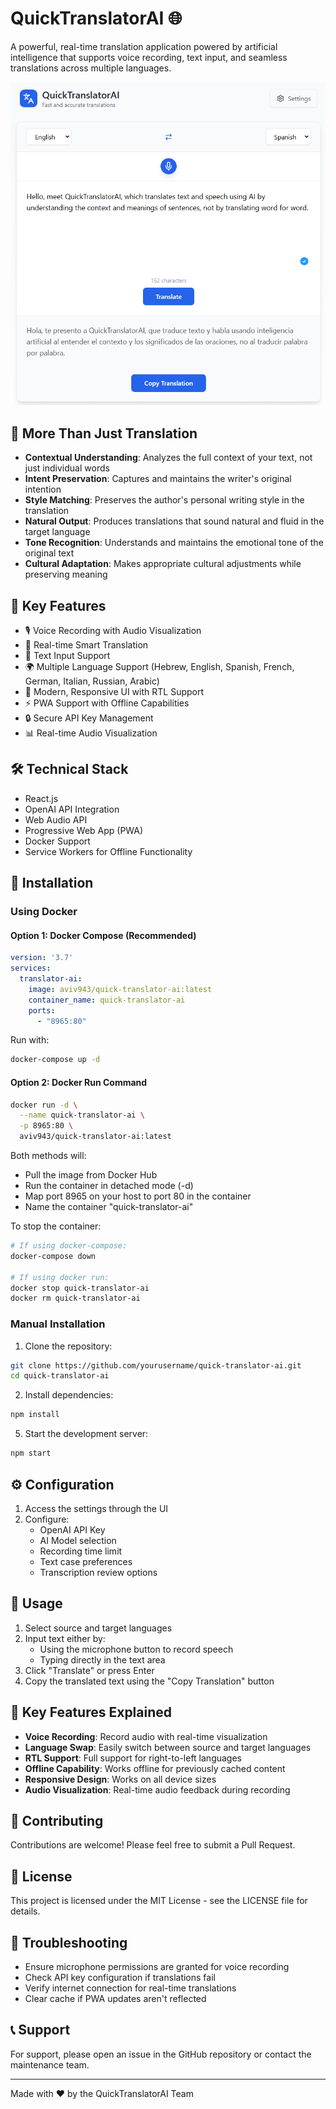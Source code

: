 # QuickTranslatorAI 🌐

A powerful, real-time translation application powered by artificial intelligence that supports voice recording, text input, and seamless translations across multiple languages.

![QuickTranslatorAI Interface](public/app.png)

## 🤖 More Than Just Translation

- **Contextual Understanding**: Analyzes the full context of your text, not just individual words
- **Intent Preservation**: Captures and maintains the writer's original intention
- **Style Matching**: Preserves the author's personal writing style in the translation
- **Natural Output**: Produces translations that sound natural and fluid in the target language
- **Tone Recognition**: Understands and maintains the emotional tone of the original text
- **Cultural Adaptation**: Makes appropriate cultural adjustments while preserving meaning

## 🌟 Key Features

- 🎙️ Voice Recording with Audio Visualization
- 🔄 Real-time Smart Translation
- 📝 Text Input Support
- 🌍 Multiple Language Support (Hebrew, English, Spanish, French, German, Italian, Russian, Arabic)
- 🎨 Modern, Responsive UI with RTL Support
- ⚡ PWA Support with Offline Capabilities
- 🔒 Secure API Key Management
- 📊 Real-time Audio Visualization

## 🛠️ Technical Stack

- React.js
- OpenAI API Integration
- Web Audio API
- Progressive Web App (PWA)
- Docker Support
- Service Workers for Offline Functionality

## 🚀 Installation

### Using Docker

#### Option 1: Docker Compose (Recommended)
```yaml
version: '3.7'
services:
  translator-ai:
    image: aviv943/quick-translator-ai:latest
    container_name: quick-translator-ai
    ports:
      - "8965:80"
```

Run with:
```bash
docker-compose up -d
```

#### Option 2: Docker Run Command
```bash
docker run -d \
  --name quick-translator-ai \
  -p 8965:80 \
  aviv943/quick-translator-ai:latest
```

Both methods will:
- Pull the image from Docker Hub
- Run the container in detached mode (-d)
- Map port 8965 on your host to port 80 in the container
- Name the container "quick-translator-ai"

To stop the container:
```bash
# If using docker-compose:
docker-compose down

# If using docker run:
docker stop quick-translator-ai
docker rm quick-translator-ai
```

### Manual Installation

1. Clone the repository:
```bash
git clone https://github.com/yourusername/quick-translator-ai.git
cd quick-translator-ai
```

2. Install dependencies:
```bash
npm install
```

5. Start the development server:
```bash
npm start
```

## ⚙️ Configuration

1. Access the settings through the UI
2. Configure:
    - OpenAI API Key
    - AI Model selection
    - Recording time limit
    - Text case preferences
    - Transcription review options

## 🎯 Usage

1. Select source and target languages
2. Input text either by:
    - Using the microphone button to record speech
    - Typing directly in the text area
3. Click "Translate" or press Enter
4. Copy the translated text using the "Copy Translation" button

## 🔑 Key Features Explained

- **Voice Recording**: Record audio with real-time visualization
- **Language Swap**: Easily switch between source and target languages
- **RTL Support**: Full support for right-to-left languages
- **Offline Capability**: Works offline for previously cached content
- **Responsive Design**: Works on all device sizes
- **Audio Visualization**: Real-time audio feedback during recording

## 🤝 Contributing

Contributions are welcome! Please feel free to submit a Pull Request.

## 📄 License

This project is licensed under the MIT License - see the LICENSE file for details.

## 🔧 Troubleshooting

- Ensure microphone permissions are granted for voice recording
- Check API key configuration if translations fail
- Verify internet connection for real-time translations
- Clear cache if PWA updates aren't reflected

## 📞 Support

For support, please open an issue in the GitHub repository or contact the maintenance team.

---

Made with ❤️ by the QuickTranslatorAI Team
